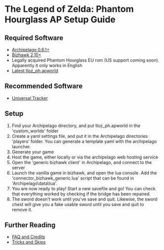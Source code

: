 # The Legend of Zelda: Phantom Hourglass AP Setup Guide

## Required Software

* [Archipelago 0.6.1+](https://archipelago.gg/tutorial/Archipelago/setup/en)
* [Bizhawk 2.10+](https://github.com/TASEmulators/BizHawk)
* Legally acquired Phantom Hourglass EU rom (US support coming soon). Apparently it only works in English
* [Latest tloz_ph.apworld](https://github.com/carrotinator/Archipelago/releases)

## Recommended Software

* [Universal Tracker](https://github.com/FarisTheAncient/Archipelago/releases)

## Setup

1. Find your Archipelago directory, and put tloz_ph.apworld in the 'custom_worlds' folder
2. Create a yaml settings file, and put it in the Archipelago directories 'players' folder. You can generate a template yaml with the archipelago launcher.
3. Generate your game
4. Host the game, either locally or via the archipelago web hosting service
5. Open the 'generic bizhawk client' in Archipelago, and connect to the server
6. Launch the vanilla game in bizhawk, and open the lua console. Add the 'connector_bizhawk_generic.lua' script that can be found in 'Archipelago\data\lua'. 
7. You are now ready to play! Start a new savefile and go! You can check that everything worked by checking if the bridge has been repaired.
8. The sword doesn't work until you've save and quit. Likewise, the sword chest will give you a fake usable sword until you save and quit to remove it.

## Further Reading

- [FAQ and Credits](https://github.com/carrotinator/Archipelago/blob/main/worlds/tloz_ph/docs/faq_and_credits.md)
- [Tricks and Skips](https://github.com/carrotinator/Archipelago/blob/main/worlds/tloz_ph/docs/tricks_and_skips.md)